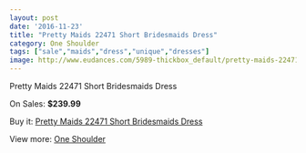 ```yaml
---
layout: post
date: '2016-11-23'
title: "Pretty Maids 22471 Short Bridesmaids Dress"
category: One Shoulder
tags: ["sale","maids","dress","unique","dresses"]
image: http://www.eudances.com/5989-thickbox_default/pretty-maids-22471-short-bridesmaids-dress.jpg
---
```

Pretty Maids 22471 Short Bridesmaids Dress

On Sales: **$239.99**
<a href="https://www.eudances.com/en/one-shoulder/2130-pretty-maids-22471-short-bridesmaids-dress.html"><amp-img layout="responsive" width="600" height="600" src="//www.eudances.com/5989-thickbox_default/pretty-maids-22471-short-bridesmaids-dress.jpg" alt="Pretty Maids 22471 Short Bridesmaids Dress 0" /></a>
<a href="https://www.eudances.com/en/one-shoulder/2130-pretty-maids-22471-short-bridesmaids-dress.html"><amp-img layout="responsive" width="600" height="600" src="//www.eudances.com/5990-thickbox_default/pretty-maids-22471-short-bridesmaids-dress.jpg" alt="Pretty Maids 22471 Short Bridesmaids Dress 1" /></a>

Buy it: [Pretty Maids 22471 Short Bridesmaids Dress](https://www.eudances.com/en/one-shoulder/2130-pretty-maids-22471-short-bridesmaids-dress.html "Pretty Maids 22471 Short Bridesmaids Dress")

View more: [One Shoulder](https://www.eudances.com/en/23-one-shoulder "One Shoulder")